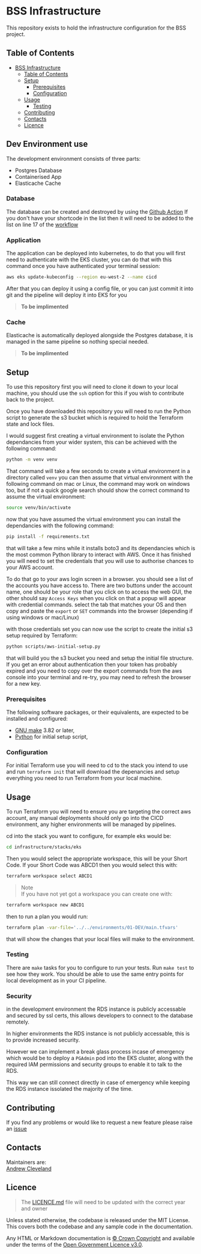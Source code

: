 # BSS Infrastructure

This repository exists to hold the infrastructure configuration for the BSS project.

## Table of Contents

- [BSS Infrastructure](#bss-infrastructure)
  - [Table of Contents](#table-of-contents)
  - [Setup](#setup)
    - [Prerequisites](#prerequisites)
    - [Configuration](#configuration)
  - [Usage](#usage)
    - [Testing](#testing)
  - [Contributing](#contributing)
  - [Contacts](#contacts)
  - [Licence](#licence)

## Dev Environment use

The development environment consists of three parts:
- Postgres Database
- Containerised App
- Elasticache Cache

### Database

The database can be created and destroyed by using the [Github Action](https://github.com/NHSDigital/screening-terraform-bss/actions/workflows/create-user-database.yaml) If you don't have your shortcode in the list then it will need to be added to the list on line 17 of the [workflow](https://github.com/NHSDigital/screening-terraform-bss/blob/main/.github/workflows/manage-dev-database.yaml)

### Application

The application can be deployed into kubernetes, to do that you will first need to authenticate with the EKS cluster, you can do that with this command once you have authenticated your terminal session:
```bash
aws eks update-kubeconfig --region eu-west-2 --name cicd
```
After that you can deploy it using a config file, or you can just commit it into git and the pipeline will deploy it into EKS for you
>**To be implimented**

### Cache

Elasticache is automatically deployed alongside the Postgres database, it is managed in the same pipeline so nothing special needed.
>**To be implimented**

## Setup

To use this repository first you will need to clone it down to your local machine, you should use the `ssh` option for this if you wish to contribute back to the project.

Once you have downloaded this repository you will need to run the Python script to generate the s3 bucket which is required to hold the Terraform state and lock files.

I would suggest first creating a virtual environment to isolate the Python dependancies from your wider system, this can be achieved with the following command:

```bash
python -m venv venv
```

That command will take a few seconds to create a virtual environment in a directory called `venv` you can then assume that virtual environment with the following command on mac or Linux, the command may work on windows too, but if not a quick google search should show the correct command to assume the virtual environment:

```bash
source venv/bin/activate
```

now that you have assumed the virtual environment you can install the dependancies with the following command:

```bash
pip install -f requirements.txt
```

that will take a few mins while it installs boto3 and its dependancies which is the most common Python library to interact with AWS. Once it has finished you will need to set the credentials that you will use to authorise chances to your AWS account.

To do that go to your aws login screen in a browser. you should see a list of the accounts you have access to. There are two buttons under the account name, one should be your role that you click on to access the web GUI, the other should say `Access Keys` when you click on that a popup will appear with credential commands. select the tab that matches your OS and then copy and paste the `export` or `SET` commands into the browser (depending if using windows or mac/Linux)

with those credentials set you can now use the script to create the initial s3 setup required by Terraform:

```bash
python scripts/aws-initial-setup.py
```

that will build you the s3 bucket you need and setup the initial file structure. If you get an error about authentication then your token has probably expired and you need to copy over the export commands from the aws console into your terminal and re-try, you may need to refresh the browser for a new key.

### Prerequisites

The following software packages, or their equivalents, are expected to be installed and configured:

- [GNU make](https://www.gnu.org/software/make/) 3.82 or later,
- [Python](https://www.python.org/) for initial setup script,

### Configuration

For initial Terraform use you will need to cd to the stack you intend to use and run `terraform init` that will download the depenancies and setup everything you need to run Terraform from your local machine.

## Usage

To run Terraform you will need to ensure you are targeting the correct aws account, any manual deployments should only go into the CICD environment, any higher environments will be managed by pipelines.

cd into the stack you want to configure, for example eks would be:

```bash
cd infrastructure/stacks/eks
```

Then you would select the appropriate workspace, this will be your Short Code. If your Short Code was ABCD1 then you would select this with:

```bash
terraform workspace select ABCD1
```

> Note \
> If you have not yet got a workspace you can create one with:

```bash
terraform workspace new ABCD1
```

then to run a plan you would run:

```bash
terraform plan -var-file='../../environments/01-DEV/main.tfvars'
```

that will show the changes that your local files will make to the environment.

### Testing

There are `make` tasks for you to configure to run your tests. Run `make test` to see how they work. You should be able to use the same entry points for local development as in your CI pipeline.

### Security

in the development environment the RDS instance is publicly accessable and secured by ssl certs, this allows developers to connect to the database remotely.

In higher environments the RDS instance is not publicly accessable, this is to provide increased security.

However we can implement a break glass process incase of emergency which would be to deploy a `PGAdmin` pod into the EKS cluster, along with the required IAM permissions and security groups to enable it to talk to the RDS.

This way we can still connect directly in case of emergency while keeping the RDS instance issolated the majority of the time.

## Contributing

If you find any problems or would like to request a new feature please raise an [issue](https://github.com/NHSDigital/screening-terraform-bss/issues)

## Contacts

Maintainers are:\
[Andrew Cleveland](https://github.com/andrew-cleveland)

## Licence

> The [LICENCE.md](./LICENCE.md) file will need to be updated with the correct year and owner

Unless stated otherwise, the codebase is released under the MIT License. This covers both the codebase and any sample code in the documentation.

Any HTML or Markdown documentation is [© Crown Copyright](https://www.nationalarchives.gov.uk/information-management/re-using-public-sector-information/uk-government-licensing-framework/crown-copyright/) and available under the terms of the [Open Government Licence v3.0](https://www.nationalarchives.gov.uk/doc/open-government-licence/version/3/).
